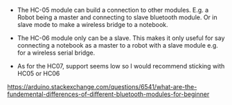 - The HC-05 module can build a connection to other modules. E.g. a Robot being a master and connecting to slave bluetooth module. Or in slave mode to make a wireless bridge to a notebook.

- The HC-06 module only can be a slave. This makes it only useful for say connecting a notebook as a master to a robot with a slave module e.g. for a wireless serial bridge.

- As for the HC07, support seems low so I would recommend sticking with HC05 or HC06

https://arduino.stackexchange.com/questions/6541/what-are-the-fundemental-differences-of-different-bluetooth-modules-for-beginner